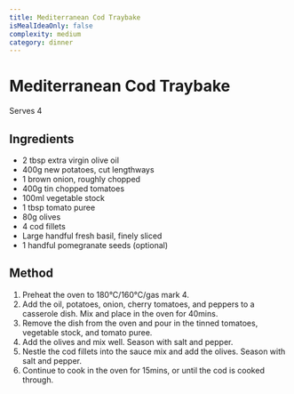 ```yaml
---
title: Mediterranean Cod Traybake
isMealIdeaOnly: false
complexity: medium
category: dinner
---
```


# Mediterranean Cod Traybake

Serves 4

## Ingredients

- 2 tbsp extra virgin olive oil
- 400g new potatoes, cut lengthways
- 1 brown onion, roughly chopped
- 400g tin chopped tomatoes
- 100ml vegetable stock
- 1 tbsp tomato puree
- 80g olives
- 4 cod fillets
- Large handful fresh basil, finely sliced
- 1 handful pomegranate seeds (optional)

## Method

1. Preheat the oven to 180°C/160°C/gas mark 4.
1. Add the oil, potatoes, onion, cherry tomatoes, and peppers to a casserole dish. Mix and place in the oven for 40mins.
1. Remove the dish from the oven and pour in the tinned tomatoes, vegetable stock, and tomato puree.
1. Add the olives and mix well. Season with salt and pepper.
1. Nestle the cod fillets into the sauce mix and add the olives. Season with salt and pepper.
1. Continue to cook in the oven for 15mins, or until the cod is cooked through.​​​​​​​​​​​​​​​​